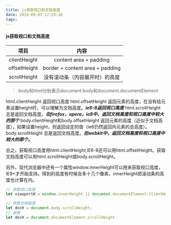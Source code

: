 ```yaml
---
title: js获取视口和文档高度
date: 2019-09-07 17:25:18
tags:
---
```



#### js获取视口和文档高度

项目 | 内容
:------------: | :-------------:
clientHeight | content area + padding 
offsetHeight | border + content area + padding 
scrollHeight | 没有滚动条（内容展开时）的高度

> body和html分别表示document.body和document.documentElement

html.clientHeight 返回视口高度
html.offsetHeight 返回<html>元素的高度，在没有给<html>元素设置height时，可以理解为文档高度。***ie6-8返回视口高度***
html.scrollHeight    总是返回文档高度。***在firefox，opera，ie8中，返回文档高度和视口高度中较大的那个***
body.clientHeight和body.offsetHeight    返回<body>元素的高度（近似于文档高度），如果<body>设置height，则返回设定的值（ie6仍然返回<body>内元素的总高度）。
body.scrollHeight    总是返回文档高度。***在webkit中，返回文档高度和视口高度中较大的那个。***

总之，获取视口高度用html.clientHeight,IE6-8还可以用html.offsetHeight。获取文档高度可以用html.scrollHeight或body.scrollHeight。

另外，​​现代浏览器中还有一个属性window.innerHeight可以用来获取视口高度，IE9+才开始支持。得到的高度有时候会多十几个像素，innerHeight把滚动条的高度也计算在内。

```javascript
// 获取视口高度
let viewportH = window.innerHeight || document.documentElement.clientHeight;

// 获取文档高度
let docH = document.body.scrollHeight;
// 或者
let docH = document.documentElement.scrollHeight
```
